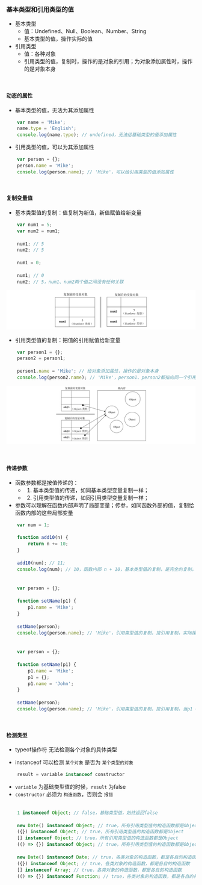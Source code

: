 ### 基本类型和引用类型的值

- 基本类型
    - 值：Undefined、Null、Boolean、Number、String
    - 基本类型的值，操作实际的值
- 引用类型
    - 值：各种对象
    - 引用类型的值，复制时，操作的是对象的引用；为对象添加属性时，操作的是对象本身

<br>

#### 动态的属性

- 基本类型的值，无法为其添加属性
```javascript
    var name = 'Mike';
    name.type = 'English';
    console.log(name.type); // undefined，无法给基础类型的值添加属性
```
- 引用类型的值，可以为其添加属性
```javascript
    var person = {};
    person.name = 'Mike';
    console.log(person.name); // 'Mike'，可以给引用类型的值添加属性
```

<br>

#### 复制变量值

- 基本类型值的复制：值复制为新值，新值赋值给新变量
```javascript
    var num1 = 5;
    var num2 = num1;

    num1; // 5
    num2; // 5

    num1 = 0;

    num1; // 0
    num2; // 5，num1、num2两个值之间没有任何关联
```

![基本类型值的复制](./copyBaseVariable.png "基本类型值的复制")

- 引用类型值的复制：把值的引用赋值给新变量
```javascript
    var person1 = {};
    person2 = person1;

    person1.name = 'Mike'; // 给对象添加属性，操作的是对象本身
    console.log(person2.name); // 'Mike'，person1、person2都指向同一个引用
```

![引用类型值的复制](./copyReferenceVariable.png "引用类型值的复制")

<br>

#### 传递参数

- 函数参数都是按值传递的：
    - 1. 基本类型值的传递，如同基本类型变量复制一样；
    - 2. 引用类型值的传递，如同引用类型变量复制一样；
- 参数可以理解在函数内部声明了局部变量；传参，如同函数外部的值，复制给函数内部的这些局部变量
```javascript
    var num = 1;

    function add10(n) {
        return n += 10;
    }

    add10(num); // 11;
    console.log(num); // 10，函数内部 n + 10，基本类型值的复制，是完全的复制，不会影响到num值的变化


    var person = {};

    function setName(p1) {
        p1.name = 'Mike';
    }

    setName(person);
    console.log(person.name); // 'Mike'，引用类型值的复制，按引用复制，实际操作的还是同一个对象


    var person = {};

    function setName(p1) {
        p1.name = 'Mike';
        p1 = {};
        p1.name = 'John';
    }

    setName(person);
    console.log(person.name); // 'Mike'，引用类型值的复制，按引用复制，当p1 = {};时，失去了之前对象的引用，操作的是新对象

```

<br>

#### 检测类型

- typeof操作符 无法检测各个对象的具体类型

- instanceof 可以检测 `某个对象` 是否为 `某个类型的对象`

```javascript
    result = variable instanceof constructor
```
- `variable` 为基础类型值的时候，`result` 为false
- `constructor` 必须为 `构造函数`，否则会 `报错`

```javascript

    1 instanceof Object; // false，基础类型值，始终返回false

    new Date() instanceof Object; // true，所有引用类型值的构造函数都是Object
    ({}) instanceof Object; // true，所有引用类型值的构造函数都是Object
    [] instanceof Object; // true，所有引用类型值的构造函数都是Object
    (() => {}) instanceof Object; // true，所有引用类型值的构造函数都是Object

    new Date() instanceof Date; // true，各类对象的构造函数，都是各自的构造函数
    ({}) instanceof Object; // true，各类对象的构造函数，都是各自的构造函数
    [] instanceof Array; // true，各类对象的构造函数，都是各自的构造函数
    (() => {}) instanceof Function; // true，各类对象的构造函数，都是各自的构造函数

```
